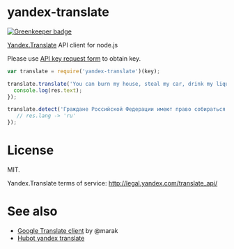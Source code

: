 yandex-translate
================

[![Greenkeeper badge](https://badges.greenkeeper.io/sidorares/yandex-translate.svg)](https://greenkeeper.io/)

[Yandex.Translate](https://tech.yandex.com/translate/) API client for node.js

Please use [API key request form](https://tech.yandex.com/keys/get/?service=trnsl) to obtain key.

```js
var translate = require('yandex-translate')(key);

translate.translate('You can burn my house, steal my car, drink my liquor from an old fruitjar.', { to: 'ru' }, function(err, res) {
  console.log(res.text);
});

translate.detect('Граждане Российской Федерации имеют право собираться мирно без оружия, проводить собрания, митинги и демонстрации, шествия и пикетирование', function(err, res) {
   // res.lang -> 'ru'
});
```

# License
MIT.

Yandex.Translate terms of service: http://legal.yandex.com/translate_api/

# See also
- [Google Translate client](https://github.com/Marak/translate.js) by @marak
- [Hubot yandex translate](https://github.com/bevacqua/hubot-yandex-translate)

